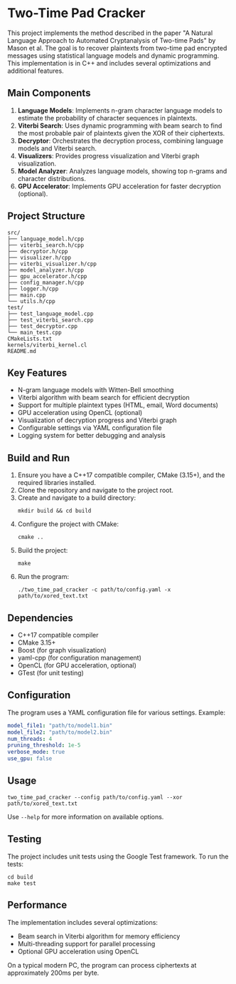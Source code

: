 # Two-Time Pad Cracker

This project implements the method described in the paper "A Natural Language Approach to Automated Cryptanalysis of Two-time Pads" by Mason et al. The goal is to recover plaintexts from two-time pad encrypted messages using statistical language models and dynamic programming. This implementation is in C++ and includes several optimizations and additional features.

## Main Components

1. **Language Models**: Implements n-gram character language models to estimate the probability of character sequences in plaintexts.
2. **Viterbi Search**: Uses dynamic programming with beam search to find the most probable pair of plaintexts given the XOR of their ciphertexts.
3. **Decryptor**: Orchestrates the decryption process, combining language models and Viterbi search.
4. **Visualizers**: Provides progress visualization and Viterbi graph visualization.
5. **Model Analyzer**: Analyzes language models, showing top n-grams and character distributions.
6. **GPU Accelerator**: Implements GPU acceleration for faster decryption (optional).

## Project Structure

```
src/
├── language_model.h/cpp
├── viterbi_search.h/cpp
├── decryptor.h/cpp
├── visualizer.h/cpp
├── viterbi_visualizer.h/cpp
├── model_analyzer.h/cpp
├── gpu_accelerator.h/cpp
├── config_manager.h/cpp
├── logger.h/cpp
├── main.cpp
└── utils.h/cpp
test/
├── test_language_model.cpp
├── test_viterbi_search.cpp
├── test_decryptor.cpp
└── main_test.cpp
CMakeLists.txt
kernels/viterbi_kernel.cl
README.md
```

## Key Features

- N-gram language models with Witten-Bell smoothing
- Viterbi algorithm with beam search for efficient decryption
- Support for multiple plaintext types (HTML, email, Word documents)
- GPU acceleration using OpenCL (optional)
- Visualization of decryption progress and Viterbi graph
- Configurable settings via YAML configuration file
- Logging system for better debugging and analysis

## Build and Run

1. Ensure you have a C++17 compatible compiler, CMake (3.15+), and the required libraries installed.
2. Clone the repository and navigate to the project root.
3. Create and navigate to a build directory:
   ```
   mkdir build && cd build
   ```
4. Configure the project with CMake:
   ```
   cmake ..
   ```
5. Build the project:
   ```
   make
   ```
6. Run the program:
   ```
   ./two_time_pad_cracker -c path/to/config.yaml -x path/to/xored_text.txt
   ```

## Dependencies

- C++17 compatible compiler
- CMake 3.15+
- Boost (for graph visualization)
- yaml-cpp (for configuration management)
- OpenCL (for GPU acceleration, optional)
- GTest (for unit testing)

## Configuration

The program uses a YAML configuration file for various settings. Example:

```yaml
model_file1: "path/to/model1.bin"
model_file2: "path/to/model2.bin"
num_threads: 4
pruning_threshold: 1e-5
verbose_mode: true
use_gpu: false
```

## Usage

```
two_time_pad_cracker --config path/to/config.yaml --xor path/to/xored_text.txt
```



Use `--help` for more information on available options.

## Testing

The project includes unit tests using the Google Test framework. To run the tests:

```
cd build
make test
```

## Performance

The implementation includes several optimizations:
- Beam search in Viterbi algorithm for memory efficiency
- Multi-threading support for parallel processing
- Optional GPU acceleration using OpenCL

On a typical modern PC, the program can process ciphertexts at approximately 200ms per byte.




